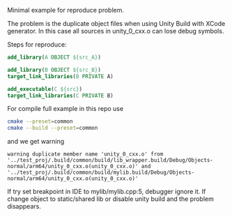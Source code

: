Minimal example for reproduce problem.

The problem is the duplicate object files when using Unity Build with XCode generator.
In this case all sources in unity_0_cxx.o can lose debug symbols.

Steps for reproduce:
```cmake
add_library(A OBJECT ${src_A})

add_library(B OBJECT ${src_B})
target_link_libraries(B PRIVATE A)

add_executable(C ${src})
target_link_libraries(C PRIVATE B)
```

For compile full example in this repo use
```bash
cmake --preset=common
cmake --build --preset=common
```
and we get warning
```
warning duplicate member name 'unity_0_cxx.o' from '../test_proj/.build/common/build/lib_wrapper.build/Debug/Objects-normal/arm64/unity_0_cxx.o(unity_0_cxx.o)' and '../test_proj/.build/common/build/mylib.build/Debug/Objects-normal/arm64/unity_0_cxx.o(unity_0_cxx.o)'
```
If try set breakpoint in IDE to mylib/mylib.cpp:5, debugger ignore it.
If change object to static/shared lib or disable unity build and the problem disappears.